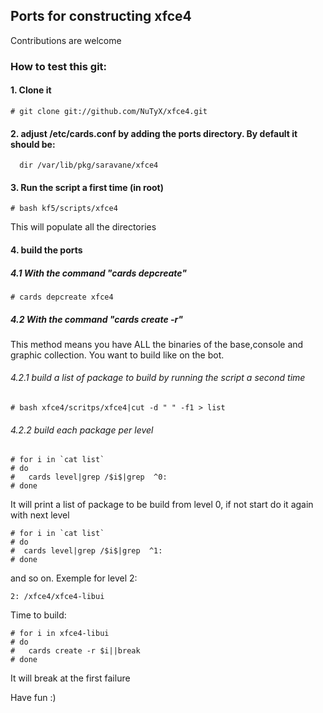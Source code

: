 ## Ports for constructing xfce4

Contributions are welcome

### How to test this git:

#### 1. Clone it

    # git clone git://github.com/NuTyX/xfce4.git

#### 2. adjust /etc/cards.conf by adding the ports directory. By default it should be:

      dir /var/lib/pkg/saravane/xfce4


#### 3. Run the script a first time (in root)

    # bash kf5/scripts/xfce4

This will populate all the directories 

#### 4. build the ports

##### 4.1 With the command "cards depcreate"
    # cards depcreate xfce4


##### 4.2 With the command "cards create -r" 
This method means you have ALL the binaries of the base,console and graphic collection. You want to build like on the bot.

###### 4.2.1 build a list of package to build by running the script a second time

    # bash xfce4/scritps/xfce4|cut -d " " -f1 > list

###### 4.2.2 build each package per level

    # for i in `cat list`
    # do
    #   cards level|grep /$i$|grep  ^0:
    # done

It will print a list of package to be build from level 0, if not start do it again with next level

    # for i in `cat list`
    # do
    #  cards level|grep /$i$|grep  ^1:
    # done

and so on. Exemple for level 2:

    2: /xfce4/xfce4-libui

Time to build:

    # for i in xfce4-libui
    # do
    #   cards create -r $i||break
    # done

It will break at the first failure

Have fun :)
